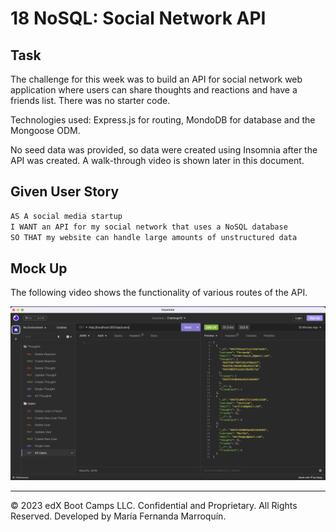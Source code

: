 # 18 NoSQL: Social Network API

## Task

The challenge for this week was to build an API for social network web application where users can share thoughts and reactions and have a friends list. There was no starter code. 

Technologies used: Express.js for routing, MondoDB for database and the Mongoose ODM.

No seed data was provided, so data were created using Insomnia after the API was created. A walk-through video is shown later in this document. 

## Given User Story

```md
AS A social media startup
I WANT an API for my social network that uses a NoSQL database
SO THAT my website can handle large amounts of unstructured data
```

## Mock Up

The following video shows the functionality of various routes of the API. 

[![Demo video of all requests tested in Insomnia](./Assets/video_mockup.png)](https://drive.google.com/file/d/15XSEJ-tBe6WqMrZGYqokYCoEBHVeLuj7/view?usp=sharing)


---
© 2023 edX Boot Camps LLC. Confidential and Proprietary. All Rights Reserved. Developed by María Fernanda Marroquín. 